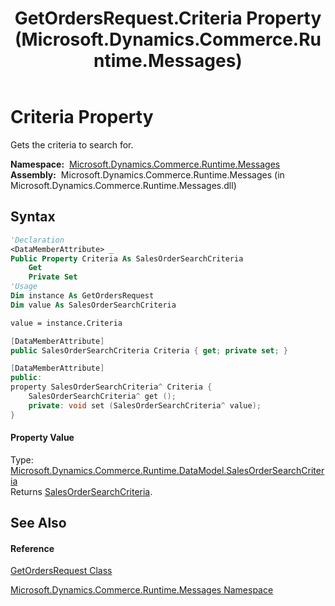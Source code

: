 ﻿---
title: GetOrdersRequest.Criteria Property  (Microsoft.Dynamics.Commerce.Runtime.Messages)
TOCTitle: Criteria Property
ms:assetid: P:Microsoft.Dynamics.Commerce.Runtime.Messages.GetOrdersRequest.Criteria
ms:mtpsurl: https://technet.microsoft.com/en-us/library/microsoft.dynamics.commerce.runtime.messages.getordersrequest.criteria(v=AX.60)
ms:contentKeyID: 62214733
ms.date: 05/18/2015
mtps_version: v=AX.60
f1_keywords:
- Microsoft.Dynamics.Commerce.Runtime.Messages.GetOrdersRequest.Criteria
dev_langs:
- CSharp
- C++
- VB
---

# Criteria Property

Gets the criteria to search for.

**Namespace:**  [Microsoft.Dynamics.Commerce.Runtime.Messages](microsoft-dynamics-commerce-runtime-messages-namespace.md)  
**Assembly:**  Microsoft.Dynamics.Commerce.Runtime.Messages (in Microsoft.Dynamics.Commerce.Runtime.Messages.dll)

## Syntax

``` vb
'Declaration
<DataMemberAttribute> _
Public Property Criteria As SalesOrderSearchCriteria
    Get
    Private Set
'Usage
Dim instance As GetOrdersRequest
Dim value As SalesOrderSearchCriteria

value = instance.Criteria
```

``` csharp
[DataMemberAttribute]
public SalesOrderSearchCriteria Criteria { get; private set; }
```

``` c++
[DataMemberAttribute]
public:
property SalesOrderSearchCriteria^ Criteria {
    SalesOrderSearchCriteria^ get ();
    private: void set (SalesOrderSearchCriteria^ value);
}
```

#### Property Value

Type: [Microsoft.Dynamics.Commerce.Runtime.DataModel.SalesOrderSearchCriteria](salesordersearchcriteria-class-microsoft-dynamics-commerce-runtime-datamodel.md)  
Returns [SalesOrderSearchCriteria](salesordersearchcriteria-class-microsoft-dynamics-commerce-runtime-datamodel.md).  

## See Also

#### Reference

[GetOrdersRequest Class](getordersrequest-class-microsoft-dynamics-commerce-runtime-messages.md)

[Microsoft.Dynamics.Commerce.Runtime.Messages Namespace](microsoft-dynamics-commerce-runtime-messages-namespace.md)

